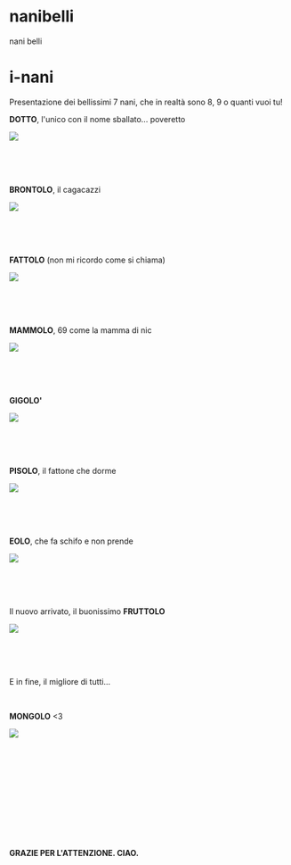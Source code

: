 # nanibelli
nani belli

# i-nani


Presentazione dei bellissimi 7 nani, che in realtà sono 8, 9 o quanti vuoi tu!

**DOTTO**, l'unico con il nome sballato... poveretto

![](nani/dotto.jpg)

<br/>
<br/>
<br/>

**BRONTOLO**, il cagacazzi

![](nani/brontolo.jpg)

<br/>
<br/>
<br/>


**FATTOLO** (non mi ricordo come si chiama)

![](nani/fattolo.jpg)

<br/>
<br/>
<br/>

**MAMMOLO**, 69 come la mamma di nic

![](nani/mammolo69.jpg)

<br/>
<br/>
<br/>

**GIGOLO'**

![](nani/Gongolo.png)

<br/>
<br/>
<br/>

**PISOLO**, il fattone che dorme

![](nani/pisolo.jpg)

<br/>
<br/>
<br/>

**EOLO**, che fa schifo e non prende

![](nani/eolo.jpg)

<br/>
<br/>
<br/>

Il nuovo arrivato, il buonissimo **FRUTTOLO**

![](nani/fruttolo.jpg)

<br/>
<br/>
<br/>

E in fine, il migliore di tutti...

<br/>

**MONGOLO** <3

![](nani/mongolo.jpeg)


<br/>
<br/>
<br/>
<br/><br/>
<br/>
<br/><br/>
<br/>
<br/>


**GRAZIE PER L'ATTENZIONE. CIAO.**

